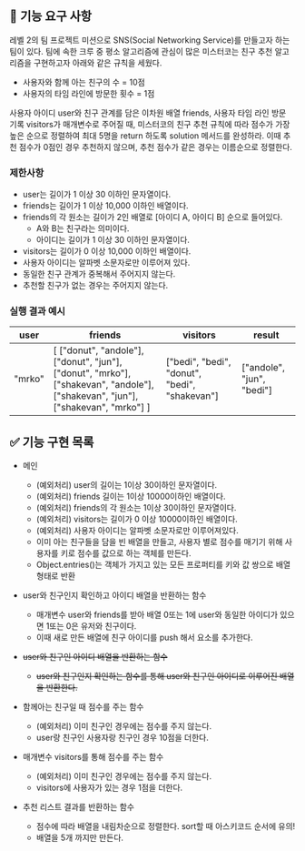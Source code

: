 ## 🚀 기능 요구 사항

레벨 2의 팀 프로젝트 미션으로 SNS(Social Networking Service)를 만들고자 하는 팀이 있다. 팀에 속한 크루 중 평소 알고리즘에 관심이 많은 미스터코는 친구 추천 알고리즘을 구현하고자 아래와 같은 규칙을 세웠다.

- 사용자와 함께 아는 친구의 수 = 10점
- 사용자의 타임 라인에 방문한 횟수 = 1점

사용자 아이디 user와 친구 관계를 담은 이차원 배열 friends, 사용자 타임 라인 방문 기록 visitors가 매개변수로 주어질 때, 미스터코의 친구 추천 규칙에 따라 점수가 가장 높은 순으로 정렬하여 최대 5명을 return 하도록 solution 메서드를 완성하라. 이때 추천 점수가 0점인 경우 추천하지 않으며, 추천 점수가 같은 경우는 이름순으로 정렬한다.

### 제한사항

- user는 길이가 1 이상 30 이하인 문자열이다.
- friends는 길이가 1 이상 10,000 이하인 배열이다.
- friends의 각 원소는 길이가 2인 배열로 [아이디 A, 아이디 B] 순으로 들어있다.
  - A와 B는 친구라는 의미이다.
  - 아이디는 길이가 1 이상 30 이하인 문자열이다.
- visitors는 길이가 0 이상 10,000 이하인 배열이다.
- 사용자 아이디는 알파벳 소문자로만 이루어져 있다.
- 동일한 친구 관계가 중복해서 주어지지 않는다.
- 추천할 친구가 없는 경우는 주어지지 않는다.

### 실행 결과 예시

| user   | friends                                                                                                                         | visitors                                      | result                    |
| ------ | ------------------------------------------------------------------------------------------------------------------------------- | --------------------------------------------- | ------------------------- |
| "mrko" | [ ["donut", "andole"], ["donut", "jun"], ["donut", "mrko"], ["shakevan", "andole"], ["shakevan", "jun"], ["shakevan", "mrko"] ] | ["bedi", "bedi", "donut", "bedi", "shakevan"] | ["andole", "jun", "bedi"] |

## ✅ 기능 구현 목록

- 메인

  - (예외처리) user의 길이는 1이상 30이하인 문자열이다.
  - (예외처리) friends 길이는 1이상 10000이하인 배열이다.
  - (예외처리) friends의 각 원소는 1이상 30이하인 문자열이다.
  - (예외처리) visitors는 길이가 0 이상 10000이하인 배열이다.
  - (예외처리) 사용자 아이디는 알파벳 소문자로만 이루어져있다.
  - 이미 아는 친구들을 담을 빈 배열을 만들고, 사용자 별로 점수를 매기기 위해 사용자를 키로 점수를 값으로 하는 객체를 만든다.
  - Object.entries()는 객체가 가지고 있는 모든 프로퍼티를 키와 값 쌍으로 배열 형태로 반환

- user와 친구인지 확인하고 아이디 배열을 반환하는 함수

  - 매개변수 user와 friends를 받아 배열 0또는 1에 user와 동일한 아이디가 있으면 1또는 0은 유저와 친구이다.
  - 이때 새로 만든 배열에 친구 아이디를 push 해서 요소를 추가한다.

- ~~user와 친구인 아이디 배열을 반환하는 함수~~

  - ~~user와 친구인지 확인하는 함수를 통해 user와 친구인 아이디로 이루어진 배열을 반환한다.~~

- 함께아는 친구일 때 점수를 주는 함수

  - (예외처리) 이미 친구인 경우에는 점수를 주지 않는다.
  - user랑 친구인 사용자랑 친구인 경우 10점을 더한다.

- 매개변수 visitors를 통해 점수를 주는 함수

  - (예외처리) 이미 친구인 경우에는 점수를 주지 않는다.
  - visitors에 사용자가 있는 경우 1점을 더한다.

- 추천 리스트 결과를 반환하는 함수

  - 점수에 따라 배열을 내림차순으로 정렬한다. sort할 때 아스키코드 순서에 유의!
  - 배열을 5개 까지만 만든다.

